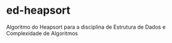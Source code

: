 # ed-heapsort
Algoritmo do Heapsort para a disciplina de Estrutura de Dados e Complexidade de Algoritmos
